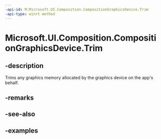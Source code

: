 ```yaml
---
-api-id: M:Microsoft.UI.Composition.CompositionGraphicsDevice.Trim
-api-type: winrt method
---
```


<!-- Method syntax.
public void CompositionGraphicsDevice.Trim()
-->

# Microsoft.UI.Composition.CompositionGraphicsDevice.Trim

## -description

Trims any graphics memory allocated by the graphics device on the app's behalf.

## -remarks

## -see-also

## -examples

